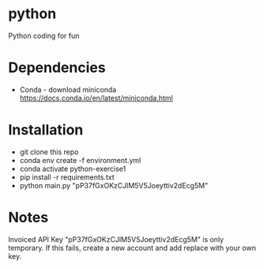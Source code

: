 # python
Python coding for fun

# Dependencies
* Conda - download miniconda https://docs.conda.io/en/latest/miniconda.html 

# Installation
* git clone this repo
* conda env create -f environment.yml
* conda activate python-exercise1
* pip install -r requirements.txt 
* python main.py "pP37fGxOKzCJlM5V5Joeyttiv2dEcg5M" 

# Notes
Invoiced API Key "pP37fGxOKzCJlM5V5Joeyttiv2dEcg5M" is only temporary. If this fails, create a new account and add replace with your own key.
